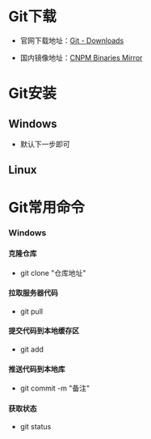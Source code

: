 # Git下载

- 官网下载地址：[Git - Downloads](https://git-scm.com/downloads)

- 国内镜像地址：[CNPM Binaries Mirror](https://registry.npmmirror.com/binary.html?path=git-for-windows/)

# Git安装

## Windows

- 默认下一步即可

## Linux

# Git常用命令

### Windows

#### 克隆仓库

- git clone "仓库地址"

#### 拉取服务器代码

- git pull

#### 提交代码到本地缓存区

- git add

#### 推送代码到本地库

- git commit -m "备注"

#### 获取状态

- git status
